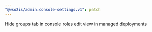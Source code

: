 ```yaml
---
"@wso2is/admin.console-settings.v1": patch
---
```


Hide groups tab in console roles edit view in managed deployments

